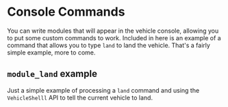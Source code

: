 
# Console Commands

You can write modules that will appear in the vehicle console, allowing you to put some custom commands to work. Included in here is an example of a command that allows you to type `land` to land the vehicle. That's a fairly simple example, more to come.

## `module_land` example

Just a simple example of processing a `land` command and using the `VehicleShelll` API to tell the current vehicle to land. 
